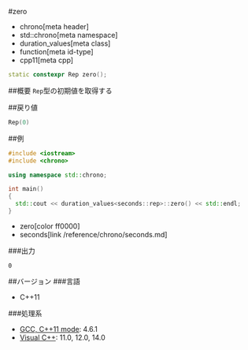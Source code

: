 #zero
* chrono[meta header]
* std::chrono[meta namespace]
* duration_values[meta class]
* function[meta id-type]
* cpp11[meta cpp]

```cpp
static constexpr Rep zero();
```

##概要
`Rep`型の初期値を取得する


##戻り値
```cpp
Rep(0)
```


##例
```cpp
#include <iostream>
#include <chrono>

using namespace std::chrono;

int main()
{
  std::cout << duration_values<seconds::rep>::zero() << std::endl;
}
```
* zero[color ff0000]
* seconds[link /reference/chrono/seconds.md]


###出力
```
0
```


##バージョン
###言語
- C++11

###処理系
- [GCC, C++11 mode](/implementation.md#gcc): 4.6.1
- [Visual C++](/implementation.md#visual_cpp): 11.0, 12.0, 14.0
